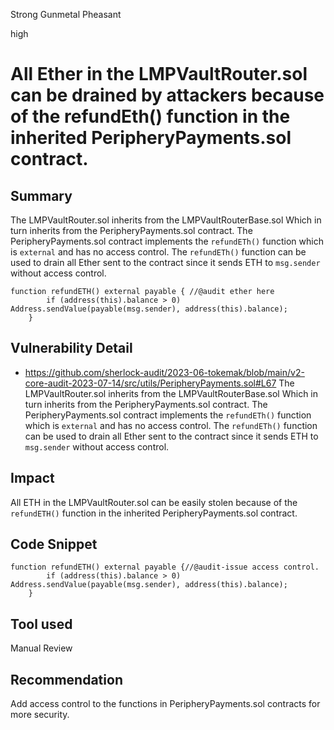 Strong Gunmetal Pheasant

high

# All Ether in the LMPVaultRouter.sol can be drained by attackers because of the refundEth() function in the inherited PeripheryPayments.sol contract.
## Summary
The LMPVaultRouter.sol inherits from the LMPVaultRouterBase.sol Which in turn inherits from the PeripheryPayments.sol contract. The PeripheryPayments.sol contract implements the `refundETh()` function which is `external` and has no access control. The `refundETh()` function can be used to drain all Ether sent to the contract since it sends ETH to `msg.sender` without access control.
```solidity
function refundETH() external payable { //@audit ether here
        if (address(this).balance > 0) Address.sendValue(payable(msg.sender), address(this).balance);
    }
```

## Vulnerability Detail
- https://github.com/sherlock-audit/2023-06-tokemak/blob/main/v2-core-audit-2023-07-14/src/utils/PeripheryPayments.sol#L67
The LMPVaultRouter.sol inherits from the LMPVaultRouterBase.sol Which in turn inherits from the PeripheryPayments.sol contract. The PeripheryPayments.sol contract implements the `refundETh()` function which is `external` and has no access control. The `refundETh()` function can be used to drain all Ether sent to the contract since it sends ETH to `msg.sender` without access control.

## Impact
All ETH in the LMPVaultRouter.sol can be easily stolen because of the `refundETH()` function in the inherited PeripheryPayments.sol contract.

## Code Snippet
```solidity
function refundETH() external payable {//@audit-issue access control.
        if (address(this).balance > 0) Address.sendValue(payable(msg.sender), address(this).balance);
    }
```

## Tool used
Manual Review

## Recommendation
Add access control to the functions in PeripheryPayments.sol contracts for more security.